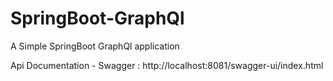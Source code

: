 # SpringBoot-GraphQl
A Simple SpringBoot GraphQl application

Api Documentation - Swagger :
http://localhost:8081/swagger-ui/index.html